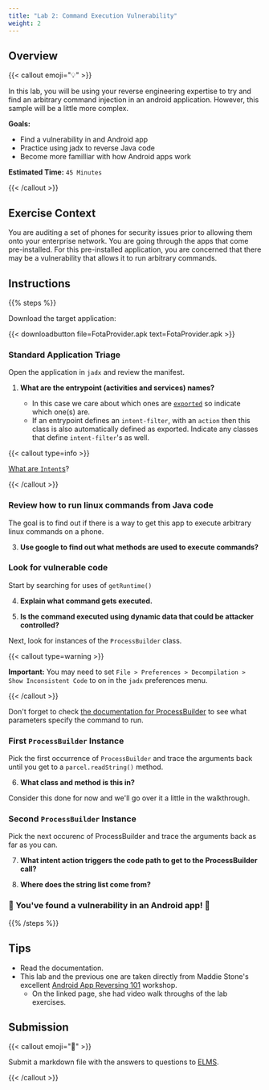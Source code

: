 ```yaml
---
title: "Lab 2: Command Execution Vulnerability"
weight: 2
---
```


<!--
This lab guide is taken from Maddie Stone's excellent
[Android App Reversing 101](https://www.ragingrock.com/AndroidAppRE/)
workshop.
-->

## Overview

{{< callout emoji="💡" >}}

In this lab, you will be using your reverse engineering expertise to try and
find an arbitrary command injection in an android application. However, this
sample will be a little more complex.

**Goals:**

- Find a vulnerability in and Android app
- Practice using jadx to reverse Java code
- Become more familliar with how Android apps work

**Estimated Time:** `45 Minutes`

{{< /callout >}}

## Exercise Context

You are auditing a set of phones for security issues prior to allowing them onto
your enterprise network. You are going through the apps that come pre-installed.
For this pre-installed application, you are concerned that there may be a
vulnerability that allows it to run arbitrary commands.

## Instructions

{{% steps %}}

Download the target application:

{{< downloadbutton file=FotaProvider.apk text=FotaProvider.apk >}}

### Standard Application Triage

Open the application in `jadx` and review the manifest.

1. **What are the entrypoint (activities and services) names?**

   - In this case we care about which ones are
     [`exported`](https://developer.android.com/privacy-and-security/risks/android-exported)
     so indicate which one(s) are.
   - If an entrypoint defines an `intent-filter`, with an `action` then this
     class is also automatically defined as exported. Indicate any classes that
     define `intent-filter`'s as well.

{{< callout type=info >}}

[What are `Intent`s](https://developer.android.com/guide/components/intents-filters)?

{{< /callout >}}

### Review how to run linux commands from Java code

The goal is to find out if there is a way to get this app to execute arbitrary
linux commands on a phone.

3. **Use google to find out what methods are used to execute commands?**

### Look for vulnerable code

Start by searching for uses of `getRuntime()`

4. **Explain what command gets executed.**

5. **Is the command executed using dynamic data that could be attacker
   controlled?**

Next, look for instances of the `ProcessBuilder` class.

{{< callout type=warning >}}

**Important:** You may need to set
`File > Preferences > Decompilation > Show Inconsistent Code` to on in the
`jadx` preferences menu.

{{< /callout >}}

Don't forget to check
[the documentation for ProcessBuilder](https://developer.android.com/reference/java/lang/ProcessBuilder#ProcessBuilder(java.util.List%3Cjava.lang.String%3E))
to see what parameters specify the command to run.

### First `ProcessBuilder` Instance

Pick the first occurrence of `ProcessBuilder` and trace the arguments back until
you get to a `parcel.readString()` method.

6. **What class and method is this in?**

Consider this done for now and we'll go over it a little in the walkthrough.

### Second `ProcessBuilder` Instance

Pick the next occurenc of ProcessBuilder and trace the arguments back as far as
you can.

7. **What intent action triggers the code path to get to the ProcessBuilder
   call?**

8. **Where does the string list come from?**

### 🎉 You've found a vulnerability in an Android app! 🎉

{{% /steps %}}

## Tips

- Read the documentation.
- This lab and the previous one are taken directly from Maddie Stone's excellent
  [Android App Reversing 101](https://www.ragingrock.com/AndroidAppRE/)
  workshop.
  - On the linked page, she had video walk throughs of the lab exercises.

## Submission

{{< callout emoji="📝" >}}

Submit a markdown file with the answers to questions to
[ELMS](https://umd.instructure.com/courses/1374508/assignments).

{{< /callout >}}
